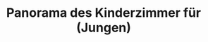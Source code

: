 ---
layout: /panorama.ect
project: '/web/projects/private/dolinata-na-loara'
image: 'http://hub.acherno.com/svn/dolinata-na-loara/Site/Panorami/Mimi_Atanasova_Panorama_Detska_Momche.jpg'
title: 'Panorama des Kinderzimmer für (Jungen)'
sitemap: false
---